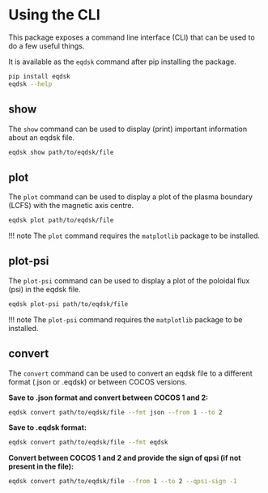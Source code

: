 # Using the CLI

This package exposes a command line interface (CLI) that can be used to do a few useful things.

It is available as the `eqdsk` command after pip installing the package.

```bash
pip install eqdsk
eqdsk --help
```

## show

The `show` command can be used to display (print) important information about an eqdsk file.

```bash
eqdsk show path/to/eqdsk/file
```

## plot

The `plot` command can be used to display a plot of the plasma boundary (LCFS) with the magnetic axis centre.

```bash
eqdsk plot path/to/eqdsk/file
```

!!! note
    The `plot` command requires the `matplotlib` package to be installed.

## plot-psi

The `plot-psi` command can be used to display a plot of the poloidal flux (psi) in the eqdsk file.

```bash
eqdsk plot-psi path/to/eqdsk/file
```

!!! note
    The `plot-psi` command requires the `matplotlib` package to be installed.

## convert

The `convert` command can be used to convert an eqdsk file to a different format (.json or .eqdsk)
or between COCOS versions.

**Save to .json format and convert between COCOS 1 and 2:**

```bash
eqdsk convert path/to/eqdsk/file --fmt json --from 1 --to 2
```

**Save to .eqdsk format:**

```bash
eqdsk convert path/to/eqdsk/file --fmt eqdsk
```

**Convert between COCOS 1 and 2 and provide the sign of qpsi (if not present in the file):**

```bash
eqdsk convert path/to/eqdsk/file --from 1 --to 2 --qpsi-sign -1
```
